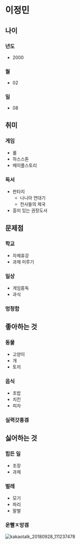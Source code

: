# 이정민
## 나이
### 년도
- 2000
### 월
- 02
### 일
- 08
## 취미
### 게임
- 롤
- 하스스톤
- 메이플스토리
### 독서
- 판타지
  - 나니아 연대기
  - 천사들의 제국
- 흥미 있는 권장도서
## 문제점
### 학교
- 자체휴강
- 과제 미루기
### 일상
- 게임중독
- 과식
### 멍청함
## 좋아하는 것
### 동물
- 고양이
- 개
- 토끼
### 음식
- 초밥
- 치킨
- 피자
### 실력갓흥겜
## 싫어하는 것
### 힘든 일
- 조장
- 과제
### 벌레
- 모기
- 파리
- 말벌
### 운빨ㅈ망겜

![kakaotalk_20180928_111237478](https://user-images.githubusercontent.com/43600246/46512380-96759680-c88e-11e8-8890-84ff11f1b18a.jpg)
